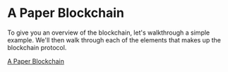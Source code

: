 # A Paper Blockchain

To give you an overview of the blockchain, let's walkthrough a simple example. We'll then walk through each of the elements that makes up the blockchain protocol.

[A Paper Blockchain](https://streamable.com/z0ffs5)